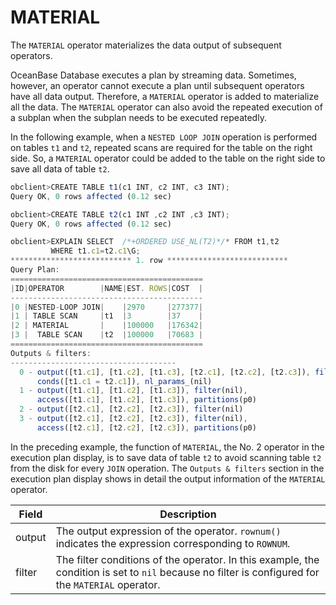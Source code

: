 MATERIAL 
=============================

The `MATERIAL` operator materializes the data output of subsequent operators. 

OceanBase Database executes a plan by streaming data. Sometimes, however, an operator cannot execute a plan until subsequent operators have all data output. Therefore, a `MATERIAL` operator is added to materialize all the data. The `MATERIAL` operator can also avoid the repeated execution of a subplan when the subplan needs to be executed repeatedly. 

In the following example, when a `NESTED LOOP JOIN` operation is performed on tables `t1` and `t2`, repeated scans are required for the table on the right side. So, a `MATERIAL` operator could be added to the table on the right side to save all data of table `t2`. 

```javascript
obclient>CREATE TABLE t1(c1 INT, c2 INT, c3 INT);
Query OK, 0 rows affected (0.12 sec)

obclient>CREATE TABLE t2(c1 INT ,c2 INT ,c3 INT);
Query OK, 0 rows affected (0.12 sec)

obclient>EXPLAIN SELECT  /*+ORDERED USE_NL(T2)*/* FROM t1,t2 
         WHERE t1.c1=t2.c1\G;
*************************** 1. row ***************************
Query Plan: 
===========================================
|ID|OPERATOR        |NAME|EST. ROWS|COST  |
-------------------------------------------
|0 |NESTED-LOOP JOIN|    |2970     |277377|
|1 | TABLE SCAN     |t1  |3        |37    |
|2 | MATERIAL       |    |100000   |176342|
|3 |  TABLE SCAN    |t2  |100000   |70683 |
===========================================
Outputs & filters: 
-------------------------------------
  0 - output([t1.c1], [t1.c2], [t1.c3], [t2.c1], [t2.c2], [t2.c3]), filter(nil), 
      conds([t1.c1 = t2.c1]), nl_params_(nil)
  1 - output([t1.c1], [t1.c2], [t1.c3]), filter(nil), 
      access([t1.c1], [t1.c2], [t1.c3]), partitions(p0)
  2 - output([t2.c1], [t2.c2], [t2.c3]), filter(nil)
  3 - output([t2.c1], [t2.c2], [t2.c3]), filter(nil), 
      access([t2.c1], [t2.c2], [t2.c3]), partitions(p0)
```



In the preceding example, the function of `MATERIAL`, the No. 2 operator in the execution plan display, is to save data of table `t2` to avoid scanning table `t2` from the disk for every `JOIN` operation. The `Outputs & filters` section in the execution plan display shows in detail the output information of the `MATERIAL` operator.


| **Field** |                                                                           **Description**                                                                           |
|-----------|---------------------------------------------------------------------------------------------------------------------------------------------------------------------|
| output    | The output expression of the operator.  `rownum()` indicates the expression corresponding to `ROWNUM`.                                              |
| filter    | The filter conditions of the operator.  In this example, the condition is set to `nil` because no filter is configured for the `MATERIAL` operator. |


